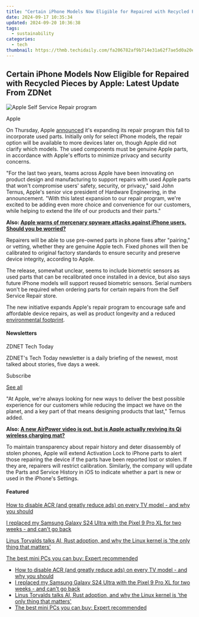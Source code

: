 ```yaml
---
title: "Certain iPhone Models Now Eligible for Repaired with Recycled Pieces by Apple: Latest Update From ZDNet"
date: 2024-09-17 10:35:34
updated: 2024-09-20 10:36:38
tags:
  - sustainability
categories:
  - tech
thumbnail: https://thmb.techidaily.com/fa206782af9b714e31a62f7ae5d0a20ed9b7932652ed0826ec0104cd05df9774.jpg
---
```


## Certain iPhone Models Now Eligible for Repaired with Recycled Pieces by Apple: Latest Update From ZDNet

![Apple Self Service Repair program](https://www.zdnet.com/a/img/resize/a118cdd761c47e864942ae3855c05e01b84cdca5/2024/04/11/ced928b2-cf94-43c2-bd27-0bf1fd8c4228/1.jpg?auto=webp&width=1280)

Apple

On Thursday, Apple [announced](https://www.apple.com/newsroom/2024/04/apple-to-expand-repair-options-with-support-for-used-genuine-parts/) it's expanding its repair program this fall to incorporate used parts. Initially only for select iPhone models, the repair option will be available to more devices later on, though Apple did not clarify which models. The used components must be genuine Apple parts, in accordance with Apple's efforts to minimize privacy and security concerns. 

"For the last two years, teams across Apple have been innovating on product design and manufacturing to support repairs with used Apple parts that won't compromise users' safety, security, or privacy," said John Ternus, Apple's senior vice president of Hardware Engineering, in the announcement. "With this latest expansion to our repair program, we're excited to be adding even more choice and convenience for our customers, while helping to extend the life of our products and their parts."

**Also: [Apple warns of mercenary spyware attacks against iPhone users. Should you be worried?](https://www.zdnet.com/article/apple-warns-of-mercenary-spyware-attacks-against-iphone-users-should-you-be-worried/)**

Repairers will be able to use pre-owned parts in phone fixes after "pairing," or vetting, whether they are genuine Apple tech. Fixed phones will then be calibrated to original factory standards to ensure security and preserve device integrity, according to Apple.

The release, somewhat unclear, seems to include biometric sensors as used parts that can be recalibrated once installed in a device, but also says future iPhone models will support reused biometric sensors. Serial numbers won't be required when ordering parts for certain repairs from the Self Service Repair store. 

The new initiative expands Apple's repair program to encourage safe and affordable device repairs, as well as product longevity and a reduced [environmental footprint](https://www.zdnet.com/article/this-modular-android-phone-will-outlive-the-latest-iphones-and-pixels-but-theres-a-catch/). 

#### Newsletters

ZDNET Tech Today

ZDNET's Tech Today newsletter is a daily briefing of the newest, most talked about stories, five days a week.

 Subscribe

[See all](https://www.zdnet.com/newsletters/)

"At Apple, we're always looking for new ways to deliver the best possible experience for our customers while reducing the impact we have on the planet, and a key part of that means designing products that last," Ternus added. 

**Also: [A new AirPower video is out, but is Apple actually reviving its Qi wireless charging mat?](https://www.zdnet.com/article/a-new-airpower-video-is-out-but-is-apple-actually-reviving-its-qi-wireless-charging-mat/)**

To maintain transparency about repair history and deter disassembly of stolen phones, Apple will extend Activation Lock to iPhone parts to alert those repairing the device if the parts have been reported lost or stolen. If they are, repairers will restrict calibration. Similarly, the company will update the Parts and Service History in iOS to indicate whether a part is new or used in the iPhone's Settings. 

#### Featured

[How to disable ACR (and greatly reduce ads) on every TV model - and why you should](https://www.zdnet.com/article/how-to-disable-acr-and-greatly-reduce-ads-on-every-tv-model-and-why-you-should/ "How to disable ACR (and greatly reduce ads) on every TV model - and why you should")

[I replaced my Samsung Galaxy S24 Ultra with the Pixel 9 Pro XL for two weeks - and can't go back](https://www.zdnet.com/article/i-replaced-my-samsung-galaxy-s24-ultra-with-the-pixel-9-pro-xl-for-two-weeks-and-cant-go-back/ "I replaced my Samsung Galaxy S24 Ultra with the Pixel 9 Pro XL for two weeks - and can't go back")

[Linus Torvalds talks AI, Rust adoption, and why the Linux kernel is 'the only thing that matters'](https://www.zdnet.com/article/linus-torvalds-talks-ai-rust-adoption-and-why-the-linux-kernel-is-the-only-thing-that-matters/ "Linus Torvalds talks AI, Rust adoption, and why the Linux kernel is 'the only thing that matters'")

[The best mini PCs you can buy: Expert recommended](https://www.zdnet.com/article/best-mini-pc/ "The best mini PCs you can buy: Expert recommended")

* [How to disable ACR (and greatly reduce ads) on every TV model - and why you should](https://www.zdnet.com/article/how-to-disable-acr-and-greatly-reduce-ads-on-every-tv-model-and-why-you-should/ "How to disable ACR (and greatly reduce ads) on every TV model - and why you should")
* [I replaced my Samsung Galaxy S24 Ultra with the Pixel 9 Pro XL for two weeks - and can't go back](https://www.zdnet.com/article/i-replaced-my-samsung-galaxy-s24-ultra-with-the-pixel-9-pro-xl-for-two-weeks-and-cant-go-back/ "I replaced my Samsung Galaxy S24 Ultra with the Pixel 9 Pro XL for two weeks - and can't go back")
* [Linus Torvalds talks AI, Rust adoption, and why the Linux kernel is 'the only thing that matters'](https://www.zdnet.com/article/linus-torvalds-talks-ai-rust-adoption-and-why-the-linux-kernel-is-the-only-thing-that-matters/ "Linus Torvalds talks AI, Rust adoption, and why the Linux kernel is 'the only thing that matters'")
* [The best mini PCs you can buy: Expert recommended](https://www.zdnet.com/article/best-mini-pc/ "The best mini PCs you can buy: Expert recommended")

<ins class="adsbygoogle"
     style="display:block"
     data-ad-format="autorelaxed"
     data-ad-client="ca-pub-7571918770474297"
     data-ad-slot="1223367746"></ins>



<ins class="adsbygoogle"
     style="display:block"
     data-ad-client="ca-pub-7571918770474297"
     data-ad-slot="8358498916"
     data-ad-format="auto"
     data-full-width-responsive="true"></ins>
